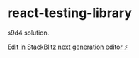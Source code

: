 # react-testing-library

s9d4 solution.

[Edit in StackBlitz next generation editor ⚡️](https://stackblitz.com/~/github.com/emrahkiziltan94/react-testing-library)